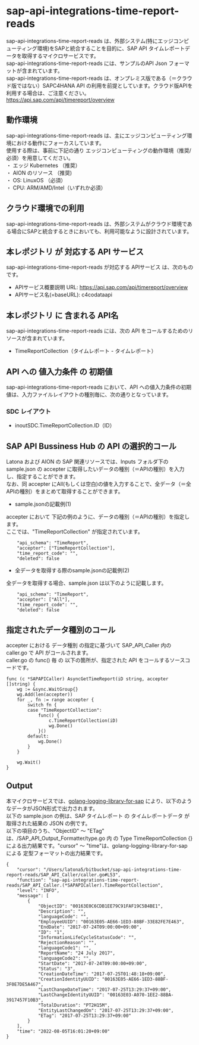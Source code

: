 # sap-api-integrations-time-report-reads  
sap-api-integrations-time-report-reads は、外部システム(特にエッジコンピューティング環境)をSAPと統合することを目的に、SAP API タイムレポートデータを取得するマイクロサービスです。  
sap-api-integrations-time-report-reads には、サンプルのAPI Json フォーマットが含まれています。  
sap-api-integrations-time-report-reads は、オンプレミス版である（＝クラウド版ではない）SAPC4HANA API の利用を前提としています。クラウド版APIを利用する場合は、ご注意ください。  
https://api.sap.com/api/timereport/overview  

## 動作環境
sap-api-integrations-time-report-reads は、主にエッジコンピューティング環境における動作にフォーカスしています。   
使用する際は、事前に下記の通り エッジコンピューティングの動作環境（推奨/必須）を用意してください。   
・ エッジ Kubernetes （推奨）    
・ AION のリソース （推奨)    
・ OS: LinuxOS （必須）    
・ CPU: ARM/AMD/Intel（いずれか必須） 

## クラウド環境での利用  
sap-api-integrations-time-report-reads は、外部システムがクラウド環境である場合にSAPと統合するときにおいても、利用可能なように設計されています。  

## 本レポジトリ が 対応する API サービス
sap-api-integrations-time-report-reads が対応する APIサービス は、次のものです。

* APIサービス概要説明 URL: https://api.sap.com/api/timereport/overview  
* APIサービス名(=baseURL): c4codataapi

## 本レポジトリ に 含まれる API名
sap-api-integrations-time-report-reads には、次の API をコールするためのリソースが含まれています。  

* TimeReportCollection（タイムレポート - タイムレポート）  

## API への 値入力条件 の 初期値
sap-api-integrations-time-report-reads において、API への値入力条件の初期値は、入力ファイルレイアウトの種別毎に、次の通りとなっています。  

### SDC レイアウト

* inoutSDC.TimeReportCollection.ID（ID）  


## SAP API Bussiness Hub の API の選択的コール

Latona および AION の SAP 関連リソースでは、Inputs フォルダ下の sample.json の accepter に取得したいデータの種別（＝APIの種別）を入力し、指定することができます。  
なお、同 accepter にAll(もしくは空白)の値を入力することで、全データ（＝全APIの種別）をまとめて取得することができます。  

* sample.jsonの記載例(1)  

accepter において 下記の例のように、データの種別（＝APIの種別）を指定します。  
ここでは、"TimeReportCollection" が指定されています。    
  
```
	"api_schema": "TimeReport",
	"accepter": ["TimeReportCollection"],
	"time_report_code": "",
	"deleted": false
```
  
* 全データを取得する際のsample.jsonの記載例(2)  

全データを取得する場合、sample.json は以下のように記載します。  

```
	"api_schema": "TimeReport",
	"accepter": ["All"],
	"time_report_code": "",
	"deleted": false
```

## 指定されたデータ種別のコール

accepter における データ種別 の指定に基づいて SAP_API_Caller 内の caller.go で API がコールされます。  
caller.go の func() 毎 の 以下の箇所が、指定された API をコールするソースコードです。  

```
func (c *SAPAPICaller) AsyncGetTimeReport(iD string, accepter []string) {
	wg := &sync.WaitGroup{}
	wg.Add(len(accepter))
	for _, fn := range accepter {
		switch fn {
		case "TimeReportCollection":
			func() {
				c.TimeReportCollection(iD)
				wg.Done()
			}()
		default:
			wg.Done()
		}
	}

	wg.Wait()
}
```

## Output  
本マイクロサービスでは、[golang-logging-library-for-sap](https://github.com/latonaio/golang-logging-library-for-sap) により、以下のようなデータがJSON形式で出力されます。  
以下の sample.json の例は、SAP タイムレポート の タイムレポートデータ が取得された結果の JSON の例です。  
以下の項目のうち、"ObjectID" ～ "ETag" は、/SAP_API_Output_Formatter/type.go 内 の Type TimeReportCollection {} による出力結果です。"cursor" ～ "time"は、golang-logging-library-for-sap による 定型フォーマットの出力結果です。  

```
{
	"cursor": "/Users/latona5/bitbucket/sap-api-integrations-time-report-reads/SAP_API_Caller/caller.go#L53",
	"function": "sap-api-integrations-time-report-reads/SAP_API_Caller.(*SAPAPICaller).TimeReportCollection",
	"level": "INFO",
	"message": [
		{
			"ObjectID": "00163E0C6CDB1EE79C91FAF19C5B4BE1",
			"Description": "",
			"languageCode": "",
			"EmployeeUUID": "00163E05-AE66-1ED3-88BF-33E82FE7E463",
			"EndDate": "2017-07-24T09:00:00+09:00",
			"ID": "1",
			"InformationLifeCycleStatusCode": "",
			"RejectionReason": "",
			"languageCode1": "",
			"ReportName": "24 July 2017",
			"languageCode2": "",
			"StartDate": "2017-07-24T09:00:00+09:00",
			"Status": "3",
			"CreationDateTime": "2017-07-25T01:48:18+09:00",
			"CreationIdentityUUID": "00163E05-AE66-1ED3-88BF-3F0E7DE5A467",
			"LastChangeDateTime": "2017-07-25T13:29:37+09:00",
			"LastChangeIdentityUUID": "00163E03-A070-1EE2-88BA-3917457F10B3",
			"TotalDuration": "PT2H15M",
			"EntityLastChangedOn": "2017-07-25T13:29:37+09:00",
			"ETag": "2017-07-25T13:29:37+09:00"
		}
	],
	"time": "2022-08-05T16:01:20+09:00"
}

```